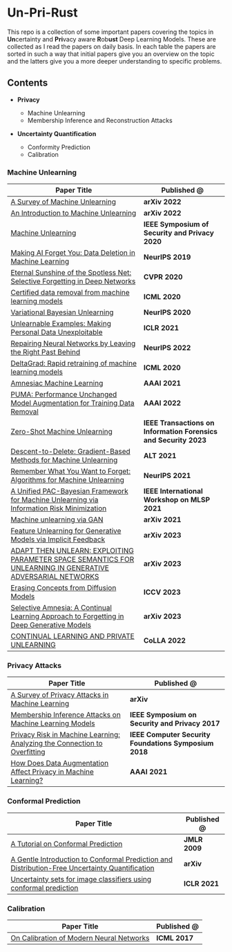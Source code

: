 # Un-Pri-Rust

This repo is a collection of some important papers covering the topics in **Un**certainty and **Pri**vacy aware **R**ob**ust** Deep Learning Models. These are collected as I read the papers on daily basis. In each table the papers are sorted in such a way that initial papers give you an overview on the topic and the latters give you a more deeper understanding to specific problems.

## Contents

- **Privacy**
  - Machine Unlearning
  - Membership Inference and Reconstruction Attacks

- **Uncertainty Quantification**
  - Conformity Prediction
  - Calibration

<!-- - **Robustness**
  - Adversarial/Data Poisoning Attacks
  - Adversarial Learning for Adversarial Attacks -->

### Machine Unlearning

| **Paper Title** | **Published @** |
| --------------- | -------------- |
| [A Survey of Machine Unlearning](https://arxiv.org/abs/2209.02299) | **arXiv 2022** |
| [An Introduction to Machine Unlearning](https://arxiv.org/abs/2209.00939)| **arXiv 2022** |
| [Machine Unlearning](https://arxiv.org/abs/1912.03817) | **IEEE Symposium of Security and Privacy 2020** |
| [Making AI Forget You: Data Deletion in Machine Learning](https://proceedings.neurips.cc/paper_files/paper/2019/file/cb79f8fa58b91d3af6c9c991f63962d3-Paper.pdf) | **NeurIPS 2019** |
| [Eternal Sunshine of the Spotless Net: Selective Forgetting in Deep Networks](https://arxiv.org/abs/1911.04933) | **CVPR 2020**|
| [Certified data removal from machine learning models](https://arxiv.org/abs/1911.03030) | **ICML 2020** |
| [Variational Bayesian Unlearning](https://arxiv.org/abs/2010.12883) | **NeurIPS 2020** |
| [Unlearnable Examples: Making Personal Data Unexploitable](https://arxiv.org/abs/2101.04898) | **ICLR 2021** |
| [Repairing Neural Networks by Leaving the Right Past Behind](https://arxiv.org/abs/2207.04806) | **NeurIPS 2022** |
| [DeltaGrad: Rapid retraining of machine learning models](https://arxiv.org/abs/2006.14755) | **ICML 2020** |
| [Amnesiac Machine Learning](https://ojs.aaai.org/index.php/AAAI/article/view/17371) | **AAAI 2021** |
| [PUMA: Performance Unchanged Model Augmentation for Training Data Removal](https://ojs.aaai.org/index.php/AAAI/article/view/20846) | **AAAI 2022** |
| [Zero-Shot Machine Unlearning](https://arxiv.org/abs/2201.05629) | **IEEE Transactions on Information Forensics and Security 2023** |
| [Descent-to-Delete: Gradient-Based Methods for Machine Unlearning](https://proceedings.mlr.press/v132/neel21a.html) | **ALT 2021** |
| [Remember What You Want to Forget: Algorithms for Machine Unlearning](https://openreview.net/forum?id=pvCLqcsLJ1N9) | **NeurIPS 2021** |
| [A Unified PAC-Bayesian Framework for Machine Unlearning via Information Risk Minimization](https://ieeexplore.ieee.org/document/9596170) | **IEEE International Workshop on MLSP 2021**|
| [Machine unlearning via GAN](https://arxiv.org/abs/2111.11869) | **arXiv 2021** |
| [Feature Unlearning for Generative Models via Implicit Feedback](https://arxiv.org/abs/2303.05699) | **arXiv 2023** |
| [ADAPT THEN UNLEARN: EXPLOITING PARAMETER SPACE SEMANTICS FOR UNLEARNING IN GENERATIVE ADVERSARIAL NETWORKS](https://arxiv.org/abs/2309.14054) | **arXiv 2023** |
| [Erasing Concepts from Diffusion Models](https://arxiv.org/abs/2303.07345) | **ICCV 2023** |
| [Selective Amnesia: A Continual Learning Approach to Forgetting in Deep Generative Models](https://arxiv.org/abs/2305.10120) | **arXiv 2023** |
| [CONTINUAL LEARNING AND PRIVATE UNLEARNING](https://arxiv.org/abs/2203.12817) | **CoLLA 2022** |

### Privacy Attacks

| **Paper Title** | **Published @** |
| --------------- | -------------- |
| [A Survey of Privacy Attacks in Machine Learning](https://arxiv.org/abs/2007.07646) | **arXiv** |
| [Membership Inference Attacks on Machine Learning Models](https://ieeexplore.ieee.org/stamp/stamp.jsp?arnumber=7958568&tag=1) | **IEEE Symposium on Security and Privacy 2017** |
| [Privacy Risk in Machine Learning: Analyzing the Connection to Overfitting](https://ieeexplore.ieee.org/stamp/stamp.jsp?tp=&arnumber=8429311) | **IEEE Computer Security Foundations Symposium 2018** |
| [How Does Data Augmentation Affect Privacy in Machine Learning?](https://openreview.net/forum?id=pvCLqcsLJ1N) | **AAAI 2021** |


### Conformal Prediction

| **Paper Title** | **Published @** |
| --------------- | -------------- |
| [A Tutorial on Conformal Prediction](https://jmlr.csail.mit.edu/papers/volume9/shafer08a/shafer08a.pdf) | **JMLR 2009** |
| [A Gentle Introduction to Conformal Prediction and Distribution-Free Uncertainty Quantification](https://arxiv.org/abs/2107.07511) | **arXiv** |
| [Uncertainty sets for image classifiers using conformal prediction](https://openreview.net/pdf?id=eNdiU_DbM9) | **ICLR 2021** |

### Calibration

| **Paper Title** | **Published @** |
| --------------- | -------------- |
| [On Calibration of Modern Neural Networks](https://proceedings.mlr.press/v70/guo17a/guo17a.pdf) | **ICML 2017**  |

<!-- ### Adversarial/Data Poisoning Attacks

| **Paper Title** | **Published @** |
| --------------- | -------------- |
| [Explaining and Harnessing Adversarial Examples](https://arxiv.org/abs/1412.6572)| **ICLR 2015** |


### Adversarial Learning for Adversarial Attacks

| **Paper Title** | **Published @** |
| --------------- | -------------- |
| [Wild Patterns: Ten Years After the Rise of Adversarial Machine Learning](https://arxiv.org/abs/1712.03141)| **Conference on Computer and Communications Security 2018** | -->